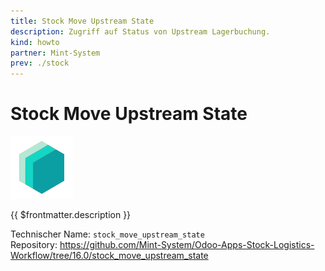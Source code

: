 ```yaml
---
title: Stock Move Upstream State
description: Zugriff auf Status von Upstream Lagerbuchung.
kind: howto
partner: Mint-System
prev: ./stock
---
```


# Stock Move Upstream State

![icon_oms_box](attachments/icons_odoo_mint_system.png)

{{ $frontmatter.description }}

Technischer Name: `stock_move_upstream_state`\
Repository: <https://github.com/Mint-System/Odoo-Apps-Stock-Logistics-Workflow/tree/16.0/stock_move_upstream_state>
